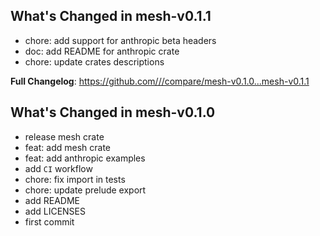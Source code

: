 ## What's Changed in mesh-v0.1.1
* chore: add support for anthropic beta headers
* doc: add README for anthropic crate
* chore: update crates descriptions

**Full Changelog**: https://github.com///compare/mesh-v0.1.0...mesh-v0.1.1

## What's Changed in mesh-v0.1.0
* release mesh crate
* feat: add mesh crate
* feat: add anthropic examples
* add `CI` workflow
* chore: fix import in tests
* chore: update prelude export
* add README
* add LICENSES
* first commit

<!-- generated by git-cliff -->
